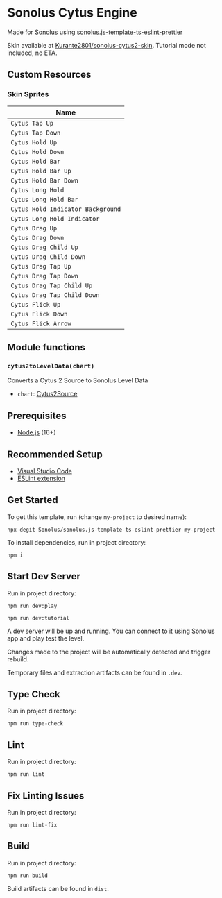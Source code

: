 # Sonolus Cytus Engine

Made for [Sonolus](https://sonolus.com/) using [sonolus.js-template-ts-eslint-prettier](https://github.com/Sonolus/sonolus.js-template-ts-eslint-prettier)

Skin available at [Kurante2801/sonolus-cytus2-skin](https://github.com/Kurante2801/sonolus-cytus2-skin). Tutorial mode not included, no ETA.

## Custom Resources

### Skin Sprites

| Name                              |
| --------------------------------- |
| `Cytus Tap Up`                    |
| `Cytus Tap Down`                  |
| `Cytus Hold Up`                   |
| `Cytus Hold Down`                 |
| `Cytus Hold Bar`                  |
| `Cytus Hold Bar Up`               |
| `Cytus Hold Bar Down`             |
| `Cytus Long Hold`                 |
| `Cytus Long Hold Bar`             |
| `Cytus Hold Indicator Background` |
| `Cytus Long Hold Indicator`       |
| `Cytus Drag Up`                   |
| `Cytus Drag Down`                 |
| `Cytus Drag Child Up`             |
| `Cytus Drag Child Down`           |
| `Cytus Drag Tap Up`               |
| `Cytus Drag Tap Down`             |
| `Cytus Drag Tap Child Up`         |
| `Cytus Drag Tap Child Down`       |
| `Cytus Flick Up`                  |
| `Cytus Flick Down`                |
| `Cytus Flick Arrow`               |

## Module functions

### `cytus2toLevelData(chart)`

Converts a Cytus 2 Source to Sonolus Level Data

-   `chart`: [Cytus2Source](lib/src/c2/index.cts)

## Prerequisites

-   [Node.js](https://nodejs.org) (16+)

## Recommended Setup

-   [Visual Studio Code](https://code.visualstudio.com)
-   [ESLint extension](https://marketplace.visualstudio.com/items?itemName=dbaeumer.vscode-eslint)

## Get Started

To get this template, run (change `my-project` to desired name):

```
npx degit Sonolus/sonolus.js-template-ts-eslint-prettier my-project
```

To install dependencies, run in project directory:

```
npm i
```

## Start Dev Server

Run in project directory:

```
npm run dev:play
```

```
npm run dev:tutorial
```

A dev server will be up and running. You can connect to it using Sonolus app and play test the level.

Changes made to the project will be automatically detected and trigger rebuild.

Temporary files and extraction artifacts can be found in `.dev`.

## Type Check

Run in project directory:

```
npm run type-check
```

## Lint

Run in project directory:

```
npm run lint
```

## Fix Linting Issues

Run in project directory:

```
npm run lint-fix
```

## Build

Run in project directory:

```
npm run build
```

Build artifacts can be found in `dist`.
